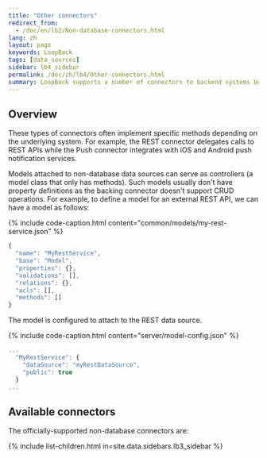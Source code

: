 ```yaml
---
title: "Other connectors"
redirect_from:
  - /doc/en/lb2/Non-database-connectors.html
lang: zh
layout: page
keywords: LoopBack
tags: [data_sources]
sidebar: lb4_sidebar
permalink: /doc/zh/lb4/Other-connectors.html
summary: LoopBack supports a number of connectors to backend systems beyond databases.
---
```


## Overview

These types of connectors often implement specific methods depending on the underlying system.
For example, the REST connector delegates calls to REST APIs while the Push connector integrates with iOS and Android push notification services. 

Models attached to non-database data sources can serve as controllers (a model class that only has methods).
Such models usually don't have property definitions as the backing connector doesn't support CRUD operations.
For example, to define a model for an external REST API, we can have a model as follows:

{% include code-caption.html content="common/models/my-rest-service.json" %}
```javascript
{
  "name": "MyRestService",
  "base": "Model",
  "properties": {},
  "validations": [],
  "relations": {},
  "acls": [],
  "methods": []
}
```

The model is configured to attach to the REST data source.

{% include code-caption.html content="server/model-config.json" %}
```javascript
...
  "MyRestService": {
    "dataSource": "myRestDataSource",
    "public": true
  }
...
```

## Available connectors

The officially-supported non-database connectors are:

{% include list-children.html in=site.data.sidebars.lb3_sidebar %}  

